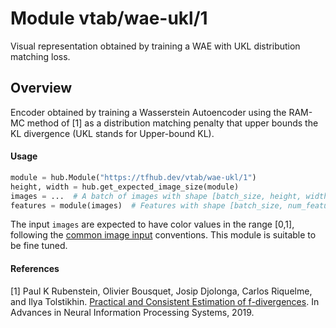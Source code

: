 # Module vtab/&zwnj;wae-ukl/1
Visual representation obtained by training a WAE with UKL distribution
matching loss.

<!-- asset-path: https://storage.googleapis.com/vtab/wae-ukl/1.tar.gz -->
<!-- dataset: imagenet-ilsvrc-2012-cls -->
<!-- module-type: image-feature-vector -->
<!-- network-architecture: wae -->
<!-- fine-tunable: true -->
<!-- format: hub -->


## Overview
Encoder obtained by training a Wasserstein Autoencoder using the RAM-MC method
of [1] as a distribution matching penalty that upper bounds the KL divergence
(UKL stands for Upper-bound KL).

#### Usage

```python
module = hub.Module("https://tfhub.dev/vtab/wae-ukl/1")
height, width = hub.get_expected_image_size(module)
images = ...  # A batch of images with shape [batch_size, height, width, 3].
features = module(images)  # Features with shape [batch_size, num_features].
```

The input `images` are expected to have color values in the range [0,1], following
the [common image input](https://www.tensorflow.org/hub/common_signatures/images#input) conventions.
This module is suitable to be fine tuned.

#### References
[1] Paul K Rubenstein, Olivier Bousquet, Josip Djolonga, Carlos Riquelme, and Ilya Tolstikhin.
[Practical and Consistent Estimation of f-divergences](https://arxiv.org/abs/1905.11112).
In Advances in Neural Information Processing Systems, 2019.
